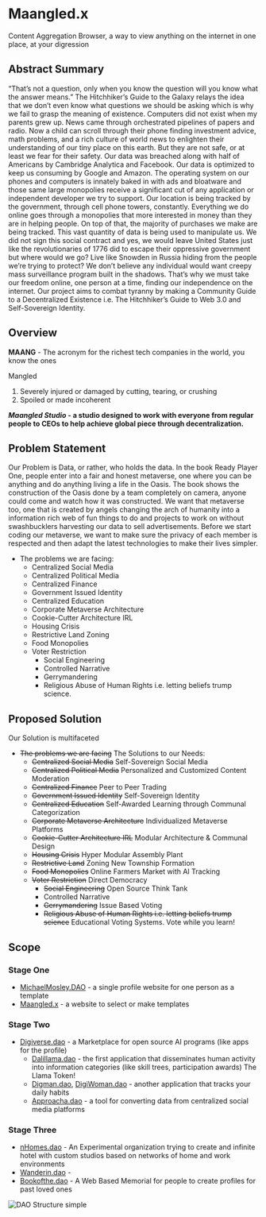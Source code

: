 # Maangled.x
Content Aggregation Browser, a way to view anything on the internet in one place, at your digression

## Abstract Summary
“That’s not a question, only when you know the question will you know what the answer means.” The Hitchhiker’s Guide to the Galaxy relays the idea that we don’t even know what questions we should be asking which is why we fail to grasp the meaning of existence. Computers did not exist when my parents grew up. News came through orchestrated pipelines of papers and radio. Now a child can scroll through their phone finding investment advice, math problems, and a rich culture of world news to enlighten their understanding of our tiny place on this earth. But they are not safe, or at least we fear for their safety. Our data was breached along with half of Americans by Cambridge Analytica and Facebook. Our data is optimized to keep us consuming by Google and Amazon. The operating system on our phones and computers is innately baked in with ads and bloatware and those same large monopolies receive a significant cut of any application or independent developer we try to support. Our location is being tracked by the government, through cell phone towers, constantly. Everything we do online goes through a monopolies that more interested in money than they are in helping people. On top of that, the majority of purchases we make are being tracked. This vast quantity of data is being used to manipulate us. We did not sign this social contract and yes, we would leave United States just like the revolutionaries of 1776 did to escape their oppressive government but where would we go? Live like Snowden in Russia hiding from the people we’re trying to protect? We don’t believe any individual would want creepy mass surveillance program built in the shadows. That’s why we must take our freedom online, one person at a time, finding our independence on the internet. Our project aims to combat tyranny by making a Community Guide to a Decentralized Existence i.e. The Hitchhiker’s Guide to Web 3.0 and Self-Sovereign Identity.
## Overview
**MAANG** - The acronym for the richest tech companies in the world, you know the ones

Mangled 

1. Severely injured or damaged by cutting, tearing, or crushing
2. Spoiled or made incoherent

***Maangled Studio* - a studio designed to work with everyone from regular people to CEOs to help achieve global piece through decentralization.**

## Problem Statement
Our Problem is Data, or rather, who holds the data. In the book Ready Player One, people enter into a fair and honest metaverse, one where you can be anything and do anything living a life in the Oasis. The book shows the construction of the Oasis done by a team completely on camera, anyone could come and watch how it was constructed. We want that metaverse too, one that is created by angels changing the arch of humanity into a information rich web of fun things to do and projects to work on without swashbucklers harvesting our data to sell advertisements. Before we start coding our metaverse, we want to make sure the privacy of each member is respected and then adapt the latest technologies to make their lives simpler.

- The problems we are facing:
    - Centralized Social Media
    - Centralized Political Media
    - Centralized Finance
    - Government Issued Identity
    - Centralized Education
    - Corporate Metaverse Architecture
    - Cookie-Cutter Architecture IRL
    - Housing Crisis
    - Restrictive Land Zoning
    - Food Monopolies
    - Voter Restriction
        - Social Engineering
        - Controlled Narrative
        - Gerrymandering
        - Religious Abuse of Human Rights i.e. letting beliefs trump science.
 ## Proposed Solution
 Our Solution is multifaceted

- ~~The problems we are facing~~ The Solutions to our Needs:
    - ~~Centralized Social Media~~ Self-Sovereign Social Media
    - ~~Centralized Political Media~~ Personalized and Customized Content Moderation
    - ~~Centralized Finance~~ Peer to Peer Trading
    - ~~Government Issued Identity~~ Self-Sovereign Identity
    - ~~Centralized Education~~ Self-Awarded Learning through Communal Categorization
    - ~~Corporate Metaverse Architecture~~ Individualized Metaverse Platforms
    - ~~Cookie-Cutter Architecture IRL~~ Modular Architecture & Communal Design
    - ~~Housing Crisis~~ Hyper Modular Assembly Plant
    - ~~Restrictive Land~~ Zoning New Township Formation
    - ~~Food Monopolies~~ Online Farmers Market with AI Tracking
    - ~~Voter Restriction~~ Direct Democracy
        - ~~Social Engineering~~ Open Source Think Tank
        - Controlled Narrative
        - ~~Gerrymandering~~ Issue Based Voting
        - ~~Religious Abuse of Human Rights i.e. letting beliefs trump science~~ Educational Voting Systems. Vote while you learn!
 ## Scope
 ### Stage One

- [MichaelMosley.DAO](https://www.notion.so/MichaelMosley-dao-6e10b1f386dd4266ad8deba83dcf6c0a) - a single profile website for one person as a template
- [Maangled.x](https://www.notion.so/Maangled-x-ceb088dfac1548a78862e09203f7c6db) - a website to select or make templates

### Stage Two

- [Digiverse.dao](https://www.notion.so/DigiVerse-dao-8f332a555a34481696816d679d699094) - a Marketplace for open source AI programs (like apps for the profile)
    - [Dalillama.dao](https://www.notion.so/DaliLlama-dao-f98f380d0f444a8db22491d10b90b591) - the first application that disseminates human activity into information categories (like skill trees, participation awards)  The Llama Token!
    - [Digman.dao](https://www.notion.so/DigiMan-dao-7c455edb656f44cdaf2edc3d9c3a6ace), [DigiWoman.dao](https://www.notion.so/DigiWoman-dao-bb1a7506d64540e9acee269b93c7e565) - another application that tracks your daily habits
    - [Approacha.dao](https://www.notion.so/Approacha-dao-576b3f17945a43be96adeec405cec922) - a tool for converting data from centralized social media platforms

### Stage Three

- [nHomes.dao](https://www.notion.so/nHomes-DAO-99619de3521846b38c7b228334b0dc1a) - An Experimental organization trying to create and infinite hotel with custom studios based on networks of home and work environments
- [Wanderin.dao](https://www.notion.so/Wanderin-DAO-496f9b7c16464053851684833b6fbf55) -
- [Bookofthe.dao](https://www.notion.so/Bookofthe-dao-db77bf32005449d4b8234963f4055ae4) - A Web Based Memorial for people to create profiles for past loved ones
        
![DAO Structure simple](https://user-images.githubusercontent.com/108793241/177518464-210d9a9d-8e9b-4a38-8462-52bab4d0269d.jpg)
